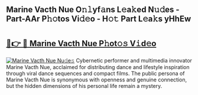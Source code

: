 ## Marine Vacth Nue O𝚗𝚕yf𝚊ns L𝚎a𝚔ed N𝚞𝚍es - Part-AAr P𝚑𝚘tos Vi𝚍𝚎o - H𝚘𝚝 Part L𝚎a𝚔s yHhEw

# <h2><a href="http://kf7h9up.oniu.top/?m=Marine+Vacth+Nue">🔗👉 🔴 Marine Vacth Nue P𝚑ot𝚘𝚜 V𝚒d𝚎o</a></h2>

[![Marine Vacth Nue Nu𝚍e𝚜](https://i.imgur.com/0qMVB7G.gif)](http://kf7h9up.oniu.top/?m=Marine+Vacth+Nue)
Cybernetic performer and multimedia innovator Marine Vacth Nue, acclaimed for distributing dance and lifestyle inspiration through viral dance sequences and compact films. The public persona of Marine Vacth Nue is synonymous with openness and genuine connection, but the hidden dimensions of his personal life remain a mystery.  
